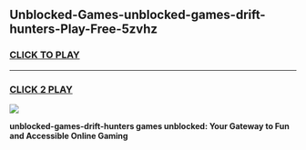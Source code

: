 
## Unblocked-Games-unblocked-games-drift-hunters-Play-Free-5zvhz
<h3>
<a href="https://premium76.site?title=unblocked-games-drift-hunters&ref=17A">CLICK TO PLAY</a></h3>
<hr>

<h3>
<a href="https://premium76.site?title=unblocked-games-drift-hunters&ref=17A">CLICK 2 PLAY</a>
  
</h3>

<a href="https://premium76.site?title=unblocked-games-drift-hunters&ref=17A"><img src="https://clearcache.store/games.png"></a>


**unblocked-games-drift-hunters games unblocked: Your Gateway to Fun and Accessible Online Gaming**
